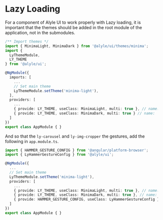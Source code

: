 # Lazy Loading

For a component of Alyle UI to work properly with Lazy loading, it is important that the themes should be added in the root module of the application, not in the submodules.

```ts
/** Import themes */
import { MinimaLight, MinimaDark } from '@alyle/ui/themes/minima';
import {
  LyThemeModule,
  LY_THEME
} from '@alyle/ui';

@NgModule({
  imports: [
    ...
    // Set main theme
    LyThemeModule.setTheme('minima-light'),
  ],
  providers: [
    ...
    { provide: LY_THEME, useClass: MinimaLight, multi: true }, // name: `minima-light`
    { provide: LY_THEME, useClass: MinimaDark, multi: true } // name: `minima-dark`
  ]
})
export class AppModule { }
```

And so that the `ly-carousel` and `ly-img-cropper` the gestures, add the following in `app.module.ts`.

```ts
import { HAMMER_GESTURE_CONFIG } from '@angular/platform-browser';
import { LyHammerGestureConfig } from '@alyle/ui';

@NgModule({
  ...
  // Set main theme
  LyThemeModule.setTheme('minima-light'),
  providers: [
    ...
    { provide: LY_THEME, useClass: MinimaLight, multi: true }, // name: `minima-light`
    { provide: LY_THEME, useClass: MinimaDark, multi: true }, // name: `minima-dark`
    { provide: HAMMER_GESTURE_CONFIG, useClass: LyHammerGestureConfig }
  ]
})
export class AppModule { }
```
